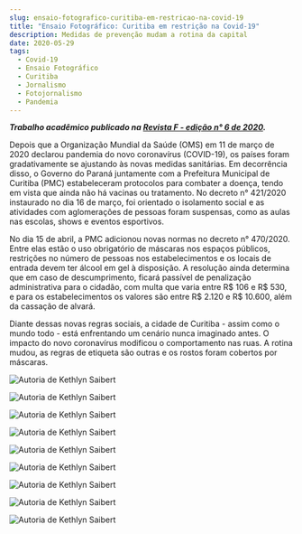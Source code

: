```yaml
---
slug: ensaio-fotografico-curitiba-em-restricao-na-covid-19
title: "Ensaio Fotográfico: Curitiba em restrição na Covid-19"
description: Medidas de prevenção mudam a rotina da capital
date: 2020-05-29
tags:
  - Covid-19
  - Ensaio Fotográfico
  - Curitiba
  - Jornalismo
  - Fotojornalismo
  - Pandemia
---
```

***Trabalho acadêmico publicado na [Revista F - edição n° 6 de 2020](https://issuu.com/frevista/docs/revista_f_09).***

Depois que a Organização Mundial da Saúde (OMS) em 11 de março de 2020 declarou pandemia do novo coronavírus (COVID-19), os países foram gradativamente se ajustando às novas medidas sanitárias. Em decorrência disso, o Governo do Paraná juntamente com a Prefeitura Municipal de Curitiba (PMC) estabeleceram protocolos para combater a doença, tendo em vista que ainda não há vacinas ou tratamento. No decreto n° 421/2020 instaurado no dia 16 de março, foi orientado o isolamento social e as atividades com aglomerações de pessoas foram suspensas, como as aulas nas escolas, shows e eventos esportivos.

No dia 15 de abril, a PMC adicionou novas normas no decreto n° 470/2020. Entre elas estão o uso obrigatório de máscaras nos espaços públicos, restrições no número de pessoas nos estabelecimentos e os locais de entrada devem ter álcool em gel à disposição. A resolução ainda determina que em caso de descumprimento, ficará passível de penalização administrativa para o cidadão, com multa que varia entre R$ 106 e R$ 530, e para os estabelecimentos os valores são entre R$ 2.120 e R$ 10.600, além da cassação de alvará. 

Diante dessas novas regras sociais, a cidade de Curitiba - assim como o mundo todo - está enfrentando um cenário nunca imaginado antes. O impacto do novo coronavírus modificou o comportamento nas ruas. A rotina mudou, as regras de etiqueta são outras e os rostos foram cobertos por máscaras.

![Autoria de Kethlyn Saibert](/images/upload/curitiba-covid-19-1.jpg "Autoria de Kethlyn Saibert")

![Autoria de Kethlyn Saibert](/images/upload/curitiba-covid-19-2.jpg "Autoria de Kethlyn Saibert")

![Autoria de Kethlyn Saibert](/images/upload/curitiba-covid-19-3.jpg "Autoria de Kethlyn Saibert")

![Autoria de Kethlyn Saibert](/images/upload/curitiba-covid-19-4.jpg "Autoria de Kethlyn Saibert")

![Autoria de Kethlyn Saibert](/images/upload/curitiba-covid-19-5.jpg "Autoria de Kethlyn Saibert")

![Autoria de Kethlyn Saibert](/images/upload/curitiba-covid-19-6.jpg "Autoria de Kethlyn Saibert")

![Autoria de Kethlyn Saibert](/images/upload/curitiba-covid-19-7.jpg "Autoria de Kethlyn Saibert")

![Autoria de Kethlyn Saibert](/images/upload/curitiba-covid-19-8.jpg "Autoria de Kethlyn Saibert")

![Autoria de Kethlyn Saibert](/images/upload/curitiba-covid-19-9.jpg "Autoria de Kethlyn Saibert")